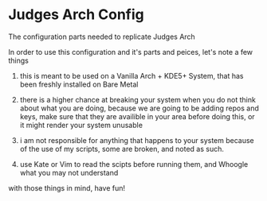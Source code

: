 # Judges Arch Config
 The configuration parts needed to replicate Judges Arch


 In order to use this configuration and it's parts and peices, let's note a few things

 1) this is meant to be used on a Vanilla Arch + KDE5+ System, that has been freshly installed on Bare Metal

 2) there is a higher chance at breaking your system when you do not think about what you are doing, because we are going to be adding repos and keys, make sure that they are availible in your area before doing this, or it might render your system unusable

 3) i am not responsible for anything that happens to your system because of the use of my scripts, some are broken, and noted as such.

 4) use Kate or Vim to read the scipts before running them, and Whoogle what you may not understand


 with those things in mind, have fun!
